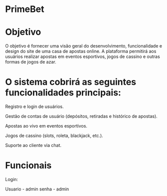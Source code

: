 # PrimeBet

# Objetivo
O objetivo é fornecer uma visão geral do desenvolvimento, funcionalidade e design do site de uma casa de apostas online. A plataforma permitirá aos usuários realizar apostas em eventos esportivos, jogos de cassino e outras formas de jogos de azar.

# O sistema cobrirá as seguintes funcionalidades principais:
Registro e login de usuários.

Gestão de contas de usuário (depósitos, retiradas e histórico de apostas).

Apostas ao vivo em eventos esportivos.

Jogos de cassino (slots, roleta, blackjack, etc.).

Suporte ao cliente via chat.

# Funcionais

Login:

Usuario - admin
senha - admin
